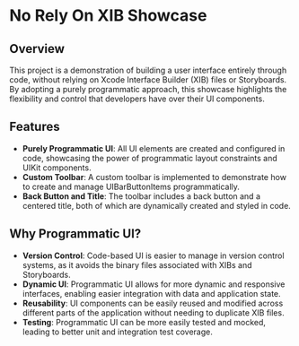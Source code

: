 # No Rely On XIB Showcase

## Overview

This project is a demonstration of building a user interface entirely through code, without relying on Xcode Interface Builder (XIB) files or Storyboards. By adopting a purely programmatic approach, this showcase highlights the flexibility and control that developers have over their UI components.

## Features

- **Purely Programmatic UI**: All UI elements are created and configured in code, showcasing the power of programmatic layout constraints and UIKit components.
- **Custom Toolbar**: A custom toolbar is implemented to demonstrate how to create and manage UIBarButtonItems programmatically.
- **Back Button and Title**: The toolbar includes a back button and a centered title, both of which are dynamically created and styled in code.

## Why Programmatic UI?

- **Version Control**: Code-based UI is easier to manage in version control systems, as it avoids the binary files associated with XIBs and Storyboards.
- **Dynamic UI**: Programmatic UI allows for more dynamic and responsive interfaces, enabling easier integration with data and application state.
- **Reusability**: UI components can be easily reused and modified across different parts of the application without needing to duplicate XIB files.
- **Testing**: Programmatic UI can be more easily tested and mocked, leading to better unit and integration test coverage.
